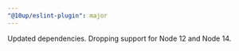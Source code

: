 ```yaml
---
"@10up/eslint-plugin": major
---
```


Updated dependencies.
Dropping support for Node 12 and Node 14.
